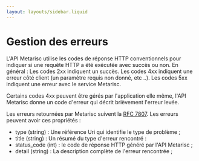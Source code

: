 ```yaml
---
layout: layouts/sidebar.liquid
---
```


<h1 class="mb-4">
  Gestion des erreurs
</h1>

L'API Metarisc utilise les codes de réponse HTTP conventionnels pour indiquer si une requête HTTP a été exécutée avec succès ou non. En général : Les codes 2xx indiquent un succès. Les codes 4xx indiquent une erreur côté client (un paramètre requis non donné, etc ..). Les codes 5xx indiquent une erreur avec le service Metarisc.

Certains codes 4xx peuvent être gérés par l'application elle même, l'API Metarisc donne un code d'erreur qui décrit brièvement l'erreur levée.

Les erreurs retournées par Metarisc suivent la [RFC 7807](https://www.rfc-editor.org/rfc/rfc7807). Les erreurs peuvent avoir ces propriétés :

- type (string) : Une référence Uri qui identifie le type de problème ;
- title (string) : Un résumé du type d'erreur rencontré :
- status_code (int) : le code de réponse HTTP généré par l'API Metarisc ;
- detail (string) : La description complète de l'erreur rencontrée ;